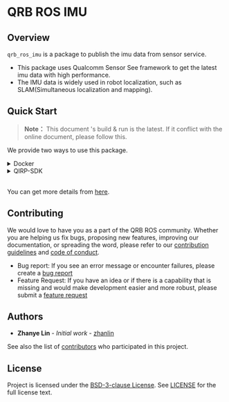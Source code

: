 # QRB ROS IMU

## Overview

`qrb_ros_imu` is a package to publish the imu data from sensor service.
- This package uses Qualcomm Sensor See framework to get the latest imu data with high performance.
- The IMU data is widely used in robot localization, such as SLAM(Simultaneous localization and mapping).

## Quick Start

> **Note：**
> This document 's build & run is the latest.
> If it conflict with the online document, please follow this.

We provide two ways to use this package.

<details>
<summary>Docker</summary>

#### Setup
1. Please follow this [steps](https://github.com/quic-qrb-ros/qrb_ros_docker?tab=readme-ov-file#quickstart) to setup docker env.
2. Download qrb_ros_imu and dependencies
    ```bash
    cd ${QRB_ROS_WS}/src

    git clone https://github.com/quic-qrb-ros/lib_mem_dmabuf.git
    git clone https://github.com/quic-qrb-ros/qrb_ros_imu.git
    git clone https://github.com/quic-qrb-ros/qrb_ros_transport.git
    ```

#### Build
```bash
colcon build
```

#### Run
```bash
cd ${QRB_ROS_WS}/src

source install/local_setup.sh
ros2 run qrb_ros_imu imu_node
```

</details>
 

<details>
<summary>QIRP-SDK</summary>

#### Setup
1. Please follow this [steps](https://quic-qrb-ros.github.io/getting_started/index.html) to setup qirp-sdk env.
2. Download qrb_ros_imu and dependencies
    ```bash
    mkdir -p <qirp_decompressed_workspace>/qirp-sdk/ros_ws
    cd <qirp_decompressed_workspace>/qirp-sdk/ros_ws

    git clone https://github.com/quic-qrb-ros/lib_mem_dmabuf.git
    git clone https://github.com/quic-qrb-ros/qrb_ros_imu.git
    git clone https://github.com/quic-qrb-ros/qrb_ros_transport.git
    ```

#### Build
1. Build the project
    ```bash
    export AMENT_PREFIX_PATH="${OECORE_NATIVE_SYSROOT}/usr:${OECORE_TARGET_SYSROOT}/usr"
    export PYTHONPATH=${OECORE_NATIVE_SYSROOT}/usr/lib/python3.12/site-packages/:${OECORE_TARGET_SYSROOT}/usr/lib/python3.12/site-packages/

    colcon build --continue-on-error --cmake-args \
      -DCMAKE_TOOLCHAIN_FILE=${OE_CMAKE_TOOLCHAIN_FILE} \
      -DPYTHON_EXECUTABLE=${OECORE_NATIVE_SYSROOT}/usr/bin/python3 \
      -DPython3_NumPy_INCLUDE_DIR=${OECORE_NATIVE_SYSROOT}/usr/lib/python3.12/site-packages/numpy/core/include \
      -DCMAKE_MAKE_PROGRAM=/usr/bin/make \
      -DBUILD_TESTING=OFF
    ```
2. Install the package
    ```bash
    cd <qirp_decompressed_workspace>/qirp-sdk/ros_ws/install/qrb_ros_imu
    tar -czvf qrb_ros_imu.tar.gz include lib share
    scp qrb_ros_imu.tar.gz root@[ip-addr]:/home/
    cd <qirp_decompressed_workspace>/qirp-sdk/ros_ws/install/qrb_sensor_client
    tar -czvf qrb_sensor_client.tar.gz include lib share
    scp qrb_sensor_client.tar.gz root@[ip-addr]:/home/
    ssh root@[ip-addr]
    (ssh) mount -o remount rw /
    (ssh) tar --no-overwrite-dir --no-same-owner -zxf /home/qrb_ros_imu.tar.gz -C /usr/
    (ssh) tar --no-overwrite-dir --no-same-owner -zxf /home/qrb_sensor_client.tar.gz -C /usr/
    ```

#### Run
```bash
(ssh) export HOME=/home
(ssh) setenforce 0
(ssh) source /usr/bin/ros_setup.sh && source /usr/share/qirp-setup.sh
(ssh) ros2 run qrb_ros_imu imu_node
```

</details>

<br>

You can get more details from [here](https://quic-qrb-ros.github.io/main/index.html).
## Contributing

We would love to have you as a part of the QRB ROS community. Whether you are helping us fix bugs, proposing new features, improving our documentation, or spreading the word, please refer to our [contribution guidelines](./CONTRIBUTING.md) and [code of conduct](./CODE_OF_CONDUCT.md).

- Bug report: If you see an error message or encounter failures, please create a [bug report](../../issues)
- Feature Request: If you have an idea or if there is a capability that is missing and would make development easier and more robust, please submit a [feature request](../../issues)


## Authors

* **Zhanye Lin** - *Initial work* - [zhanlin](https://github.com/quic-zhanlin)

See also the list of [contributors](https://github.com/quic-qrb-ros/qrb_ros_imu/graphs/contributors) who participated in this project.


## License

Project is licensed under the [BSD-3-clause License](https://spdx.org/licenses/BSD-3-Clause.html). See [LICENSE](./LICENSE) for the full license text.

